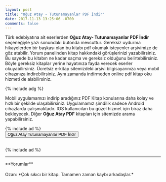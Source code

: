```yaml
---
layout: post
title: "Oğuz Atay - Tutunamayanlar PDF İndir"
date: 2017-11-13 13:25:06 -0700
comments: false
---
```


<p>Türk edebiyatına ait eserlerden <strong>Oğuz Atay- Tutunamayanlar PDF İndir</strong> seçeneğiyle yazı sonundaki butonda mevcuttur. Gereksiz uydurma hikayelerden bir başkası olan bu kitabı pdf okumak isteyenler arşivimize de göz atabilir. Yorum panelinden kitap hakkındaki görüşlerinizi yazabilirsiniz. Bu sayede bu kitabın ne kadar saçma ve gereksiz olduğunu belirtebilirsiniz. Böyle gereksiz kitaplar yerine hayatınıza fayda verecek eserler okuyabilirsiniz. Ücretsiz e-kitap sitemizdeki arşivi bilgisayarınıza veya mobil cihazınıza indirebilirsiniz. Aynı zamanda indirmeden online pdf kitap oku hizmeti de alabilirsiniz. </p>
{% include adg %}
<p>
Mobil uygulamamızı indirip aradığınız PDF Kitap konularına daha kolay ve hızlı bir şekilde ulaşabilirsiniz. Uygulamamız şimdilik sadece Android cihazlarda çalışmaktadır. IOS kullanıcıları bu güzel hizmet için biraz daha bekleyecek. Diğer <strong>Oğuz Atay PDF</strong> kitapları için sitemizde arama yapabilirsiniz.
</p>
{% include ad %}
<form><button type="submit" class="btn btn-success">Oğuz Atay Tutunamayanlar PDF İndir</button></form>
<br/>
{% include ad %}
<hr>
**Yorumlar**<br/><br/>
Ozan: *Çok sıkıcı bir kitap. Tamamen zaman kaybı arkadaşlar.*
